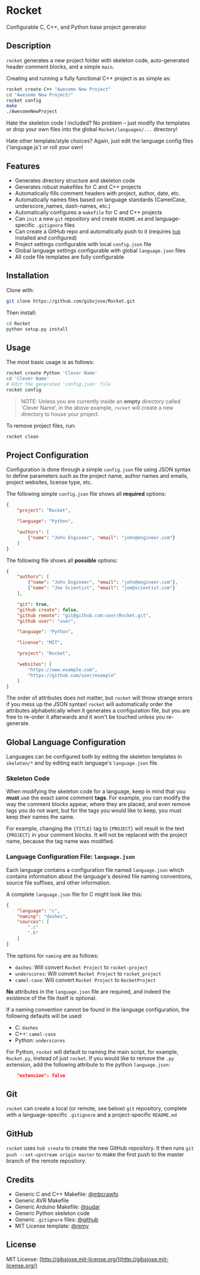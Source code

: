 # Rocket
Configurable C, C++, and Python base project generator

## Description
`rocket` generates a new project folder with skeleton code, auto-generated header comment blocks, and a simple `main`.

Creating and running a fully functional C++ project is as simple as:
```bash
rocket create C++ "Awesome New Project"
cd "Awesome New Project/"
rocket config
make
./AwesomeNewProject
```

Hate the skeleton code I included? No problem – just modify the templates or drop your own files into the global `Rocket/languages/...` directory!

Hate other template/style choices? Again, just edit the language config files ('language.js') or roll your own!

## Features
* Generates directory structure and skeleton code
* Generates robust makefiles for C and C++ projects
* Automatically fills comment headers with project, author, date, etc.
* Automatically names files based on language standards (CamelCase, underscore_names, dash-names, etc.)
* Automatically configures a `makefile` for C and C++ projects
* Can `init` a new `git` repository and create `README.md` and language-specific `.gitignore` files
* Can create a GitHub repo and automatically push to it (requires [`hub`](https://github.com/github/hub) installed and configured)
* Project settings configurable with local `config.json` file
* Global language settings configurable with global `language.json` files
* All code file templates are fully configurable

## Installation
Clone with:
```bash
git clone https://github.com/gibsjose/Rocket.git
```

Then install:
```bash
cd Rocket
python setup.py install
```

## Usage
The most basic usage is as follows:
```bash
rocket create Python 'Clever Name'
cd 'Clever Name'
# Edit the generated 'config.json' file
rocket config
```

> NOTE: Unless you are currently inside an **empty** directory called 'Clever Name', in the above example, `rocket` will create a new directory to house your project.

To remove project files, run:
```bash
rocket clean
```

## Project Configuration
Configuration is done through a simple `config.json` file using JSON syntax to define parameters such as the project name, author names and emails, project websites, license type, etc.

The following simple `config.json` file shows all **required** options:
```json
{
    "project": "Rocket",

    "language": "Python",

    "authors": [
        {"name": "John Engineer", "email": "john@engineer.com"}
    ]
}
```

The following file shows all **possible** options:
```json
{
    "authors": [
        {"name": "John Engineer", "email": "john@engineer.com"},
        {"name": "Joe Scientist", "email": "joe@scientist.com"}
    ],

    "git": true,
    "github create": false,
    "github remote": "git@github.com:user/Rocket.git",
    "github user": "user",

    "language": "Python",

    "license": "MIT",

    "project": "Rocket",

    "websites": [
        "https://www.example.com",
        "https://github.com/user/example"
    ]
}
```

The order of attributes does not matter, but `rocket` will throw strange errors if you mess up the JSON syntax! `rocket` will automatically order the attributes alphabetically when it generates a configuration file, but you are free to re-order it afterwards and it won't be touched unless you re-generate.

## Global Language Configuration
Languages can be configured both by editing the skeleton templates in `skeleton/*` and by editing each language's `language.json` file.

### Skeleton Code
When modifying the skeleton code for a language, keep in mind that you **must** use the exact same comment **tags**. For example, you can modify the way the comment blocks appear, where they are placed, and even remove tags you do not want, but for the tags you would like to keep, you must keep their names the same.

For example, changing the `{TITLE}` tag to `{PROJECT}` will result in the text `{PROJECT}` in your comment blocks. It will not be replaced with the project name, because the tag name was modified.

### Language Configuration File: `language.json`
Each language contains a configuration file named `language.json` which contains information about the language's desired file naming conventions, source file suffixes, and other information.

A complete `language.json` file for C might look like this:
```json
{
    "language": "c",
    "naming": "dashes",
    "sources": [
        ".c"
        ".h"
    ]
}
```

The options for `naming` are as follows:
* `dashes`: Will convert `Rocket Project` to `rocket-project`
* `underscores`: Will convert `Rocket Project` to `rocket_project`
* `camel-case`: Will convert `Rocket Project` to `RocketProject`

**No** attributes in the `language.json` file are required, and indeed the existence of the file itself is optional.

If a naming convention cannot be found in the language configuration, the following defaults will be used:
* C: `dashes`
* C++: `camel-case`
* Python: `underscores`

For Python, `rocket` will default to naming the main script, for example, `Rocket.py`, instead of just `rocket`. If you would like to remove the `.py` extension, add the following attribute to the python `language.json`:
```json
    "extension": false
```

## Git
`rocket` can create a local (or remote, see below) `git` repository, complete with a language-specific `.gitignore` and a project-specific `README.md`

## GitHub
`rocket` uses `hub create` to create the new GitHub repository. It then runs `git push --set-upstream origin master` to make the first push to the master branch of the remote repository.

## Credits
* Generic C and C++ Makefile: [@mbcrawfo](https://github.com/mbcrawfo/GenericMakefile)
* Generic AVR Makefile
* Generic Arduino Makefile: [@sudar](https://github.com/sudar/Arduino-Makefile)
* Generic Python skeleton code
* Generic `.gitignore` files: [@github](https://github.com/github/gitignore)
* MIT License template: [@remy](https://github.com/remy/mit-license)

## License
MIT License: [http://gibsjose.mit-license.org/](http://gibsjose.mit-license.org/)

